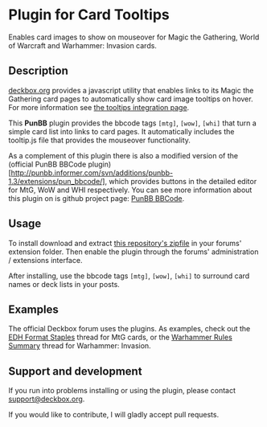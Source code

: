 Plugin for Card Tooltips
========================

Enables card images to show on mouseover for Magic the Gathering, World of Warcraft
and Warhammer: Invasion cards.

Description
-----------

[deckbox.org](http://deckbox.org) provides a javascript utility that enables links to its 
Magic the Gathering card pages to automatically show card image tooltips on hover. 
For more information see [the tooltips integration page](http://deckbox.org/help/tooltips).

This **PunBB** plugin provides the bbcode tags `[mtg]`, `[wow]`, `[whi]` that turn a 
simple card list into links to card pages. It automatically includes the tooltip.js
file that provides the mouseover functionality.

As a complement of this plugin there is also a modified version of the 
(official PunBB BBCode plugin)[http://punbb.informer.com/svn/additions/punbb-1.3/extensions/pun_bbcode/], 
which provides buttons in the detailed editor for MtG, WoW and WHI respectively. 
You can see more information about this plugin on is github project page: 
[PunBB BBCode](https://github.com/SebastianZaha/punbb_bbcode).


Usage
-----

To install download and extract 
[this repository's zipfile](https://github.com/SebastianZaha/punbb_card_tooltips/archive/master.zip) 
in your forums' extension folder. Then enable the plugin through the forums' 
administration / extensions interface.

After installing, use the bbcode tags `[mtg]`, `[wow]`, `[whi]` to surround card names or deck
lists in your posts.


Examples
--------

The official Deckbox forum uses the plugins. As examples, check out the 
[EDH Format Staples](http://deckbox.org/forum/viewtopic.php?id=1871) thread for MtG cards,
or the [Warhammer Rules Summary](http://deckbox.org/forum/viewtopic.php?id=232) thread for
Warhammer: Invasion.


Support and development
-----------------------

If you run into problems installing or using the plugin, please contact 
[support@deckbox.org](mailto:support@deckbox.org).

If you would like to contribute, I will gladly accept pull requests.
